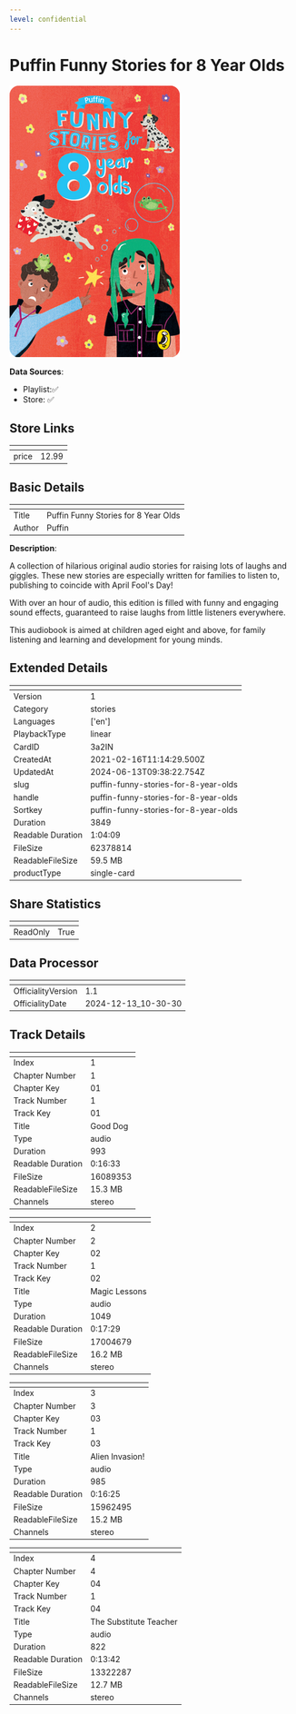 ```yaml
---
level: confidential
---
```

# Puffin Funny Stories for 8 Year Olds

![card_[3a2IN].png](../../img/cards/card_[3a2IN].png)

**Data Sources**: 

- Playlist:✅
- Store: ✅


## Store Links

| <!-- --> | <!-- --> |
| - | - |
| price | 12.99 |


## Basic Details

| <!-- --> | <!-- --> |
| - | - |
| Title | Puffin Funny Stories for 8 Year Olds |
| Author | Puffin |

**Description**:

A collection of hilarious original audio stories for raising lots of laughs and giggles. These new stories are especially written for families to listen to, publishing to coincide with April Fool's Day!

With over an hour of audio, this edition is filled with funny and engaging sound effects, guaranteed to raise laughs from little listeners everywhere.

This audiobook is aimed at children aged eight and above, for family listening and learning and development for young minds.


## Extended Details

| <!-- --> | <!-- --> |
| - | - |
| Version | 1 |
| Category | stories |
| Languages | ['en'] |
| PlaybackType | linear |
| CardID | 3a2IN |
| CreatedAt | 2021-02-16T11:14:29.500Z |
| UpdatedAt | 2024-06-13T09:38:22.754Z |
| slug | puffin-funny-stories-for-8-year-olds |
| handle | puffin-funny-stories-for-8-year-olds |
| Sortkey | puffin-funny-stories-for-8-year-olds |
| Duration | 3849 |
| Readable Duration | 1:04:09 |
| FileSize | 62378814 |
| ReadableFileSize | 59.5 MB |
| productType | single-card |


## Share Statistics

| <!-- --> | <!-- --> |
| - | - |
| ReadOnly | True |


## Data Processor

| <!-- --> | <!-- --> |
| - | - |
| OfficialityVersion | 1.1
| OfficialityDate | 2024-12-13_10-30-30


## Track Details

| <!-- --> | <!-- --> |
| - | - |
| Index | 1 |
| Chapter Number | 1 |
| Chapter Key | 01 |
| Track Number | 1 |
| Track Key | 01 |
| Title | Good Dog |
| Type | audio |
| Duration | 993 |
| Readable Duration | 0:16:33 |
| FileSize | 16089353 |
| ReadableFileSize | 15.3 MB |
| Channels | stereo |

| <!-- --> | <!-- --> |
| - | - |
| Index | 2 |
| Chapter Number | 2 |
| Chapter Key | 02 |
| Track Number | 1 |
| Track Key | 02 |
| Title | Magic Lessons |
| Type | audio |
| Duration | 1049 |
| Readable Duration | 0:17:29 |
| FileSize | 17004679 |
| ReadableFileSize | 16.2 MB |
| Channels | stereo |

| <!-- --> | <!-- --> |
| - | - |
| Index | 3 |
| Chapter Number | 3 |
| Chapter Key | 03 |
| Track Number | 1 |
| Track Key | 03 |
| Title | Alien Invasion! |
| Type | audio |
| Duration | 985 |
| Readable Duration | 0:16:25 |
| FileSize | 15962495 |
| ReadableFileSize | 15.2 MB |
| Channels | stereo |

| <!-- --> | <!-- --> |
| - | - |
| Index | 4 |
| Chapter Number | 4 |
| Chapter Key | 04 |
| Track Number | 1 |
| Track Key | 04 |
| Title | The Substitute Teacher |
| Type | audio |
| Duration | 822 |
| Readable Duration | 0:13:42 |
| FileSize | 13322287 |
| ReadableFileSize | 12.7 MB |
| Channels | stereo |

